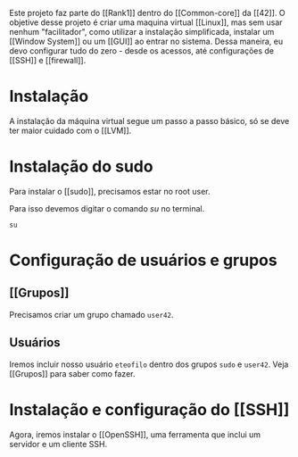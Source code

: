 Este projeto faz parte do [[Rank1]] dentro do [[Common-core]] da [[42]].
O objetive desse projeto é criar uma maquina virtual [[Linux]], mas sem usar nenhum "facilitador", como utilizar a instalação simplificada, instalar um [[Window System]] ou um [[GUI]] ao entrar no sistema. Dessa maneira, eu devo configurar tudo do zero - desde os acessos, até configurações de [[SSH]] e [[firewall]].

# Instalação
A instalação da máquina virtual segue um passo a passo básico, só se deve ter maior cuidado com o [[LVM]].

# Instalação do sudo
Para instalar o [[sudo]], precisamos estar no root user. 

Para isso devemos digitar o comando *su* no terminal. 

```
su
```

# Configuração de usuários e grupos

## [[Grupos]]
Precisamos criar um grupo chamado `user42`.

## Usuários
Iremos incluir nosso usuário `eteofilo` dentro dos grupos `sudo` e `user42`. Veja [[Grupos]] para saber como fazer.

# Instalação e configuração do [[SSH]]
Agora, iremos instalar o [[OpenSSH]], uma ferramenta que inclui um servidor e um cliente SSH.
